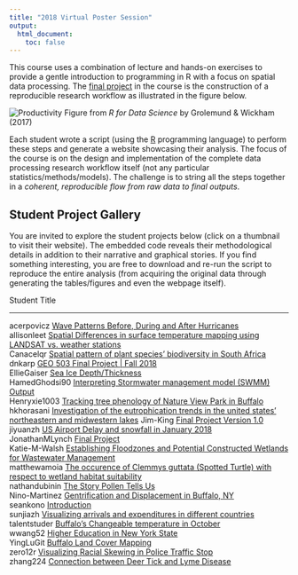 ```yaml
---
title: "2018 Virtual Poster Session"
output:
  html_document:
    toc: false
---
```


This course uses a combination of lecture and hands-on exercises to provide a gentle introduction to programming in R with a focus on spatial data processing. The [final project](Project.html) in the course is the construction of a reproducible research workflow as illustrated in the figure below.

![Productivity](00_CourseIntroduction/assets/data-science.png)
Figure from _R for Data Science_ by Grolemund & Wickham (2017)

Each student wrote a script (using the [R](https://www.r-project.org/) programming language) to perform these steps and generate a website showcasing their analysis. The focus of the course is on the design and implementation of the complete data processing research workflow itself (not any particular statistics/methods/models). The challenge is to string all the steps together in a _coherent, reproducible flow from raw data to final outputs_.  

## Student Project Gallery

You are invited to explore the student projects below (click on a thumbnail to visit their website).  The embedded code reveals their methodological details in addition to their narrative and graphical stories.   If you find something interesting, you are free to download and re-run the script to reproduce the entire analysis (from acquiring the original data through generating the tables/figures and even the webpage itself).









Student          Title                                                                                                                                                                        
---------------  -----------------------------------------------------------------------------------------------------------------------------------------------------------------------------
acerpovicz       [Wave Patterns Before, During and After Hurricanes](https://adamwilsonlabedu.github.io/geo503-2018-finalproject-acerpovicz/)                                                 
allisonleet      [Spatial Differences in surface temperature mapping using LANDSAT vs. weather stations](https://adamwilsonlabedu.github.io/geo503-2018-finalproject-allisonleet)             
Canacelqr        [Spatial pattern of plant species’ biodiversity in South Africa](https://adamwilsonlabedu.github.io/geo503-2018-finalproject-Canacelqr)                                      
dnkarp           [GEO 503 Final Project | Fall 2018](https://adamwilsonlabedu.github.io/geo503-2018-finalproject-dnkarp/)                                                                     
EllieGaiser      [Sea Ice Depth/Thickness](https://adamwilsonlabedu.github.io/geo503-2018-finalproject-EllieGaiser)                                                                           
HamedGhodsi90    [Interpreting Stormwater management model (SWMM) Output](https://adamwilsonlabedu.github.io/geo503-2018-finalproject-HamedGhodsi90)                                          
Henryxie1003     [Tracking tree phenology of Nature View Park in Buffalo](https://adamwilsonlabedu.github.io/geo503-2018-finalproject-Henryxie1003)                                           
hkhorasani       [Investigation of the eutrophication trends in the united states’ northeastern and midwestern lakes](https://adamwilsonlabedu.github.io/geo503-2018-finalproject-hkhorasani) 
Jim-King         [Final Project Version 1.0](https://adamwilsonlabedu.github.io/geo503-2018-finalproject-Jim-King/)                                                                           
jiyuanzh         [US Airport Delay and snowfall in January 2018](https://adamwilsonlabedu.github.io/geo503-2018-finalproject-jiyuanzh)                                                        
JonathanMLynch   [Final Project](https://adamwilsonlabedu.github.io/geo503-2018-finalproject-JonathanMLynch/)                                                                                 
Katie-M-Walsh    [Establishing Floodzones and Potential Constructed Wetlands for Wastewater Management](https://adamwilsonlabedu.github.io/geo503-2018-finalproject-Katie-M-Walsh)            
matthewamoia     [The occurence of Clemmys guttata (Spotted Turtle) with respect to wetland habitat suitability](https://adamwilsonlabedu.github.io/geo503-2018-finalproject-matthewamoia/)   
nathandubinin    [The Story Pollen Tells Us](https://adamwilsonlabedu.github.io/geo503-2018-finalproject-nathandubinin/)                                                                      
Nino-Martinez    [Gentrification and Displacement in Buffalo, NY](https://adamwilsonlabedu.github.io/geo503-2018-finalproject-Nino-Martinez/)                                                 
seankono         [Introduction](https://adamwilsonlabedu.github.io/geo503-2018-finalproject-seankono/)                                                                                        
sunjiazh         [Visualizing arrivals and expenditures in different countries](https://adamwilsonlabedu.github.io/geo503-2018-finalproject-sunjiazh)                                         
talentstuder     [Buffalo’s Changeable temperature in October](https://adamwilsonlabedu.github.io/geo503-2018-finalproject-talentstuder)                                                      
wwang52          [Higher Education in New York State](https://adamwilsonlabedu.github.io/geo503-2018-finalproject-wwang52)                                                                    
YingLuGit        [Buffalo Land Cover Mapping](https://adamwilsonlabedu.github.io/geo503-2018-finalproject-YingLuGit/)                                                                         
zero12r          [Visualizing Racial Skewing in Police Traffic Stop](https://adamwilsonlabedu.github.io/geo503-2018-finalproject-zero12r)                                                     
zhang224         [Connection between Deer Tick and Lyme Disease](https://adamwilsonlabedu.github.io/geo503-2018-finalproject-zhang224)                                                        
